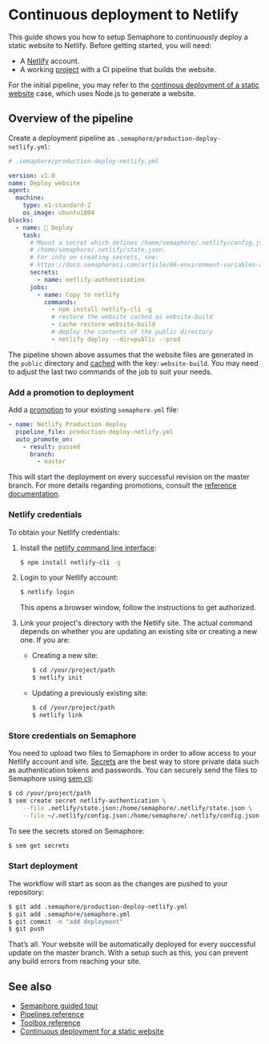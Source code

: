 # Continuous deployment to Netlify

This guide shows you how to setup Semaphore to continuously deploy a
static website to Netlify. Before getting started, you will need:

  - A [Netlify](https://netlify.com) account.
  - A working
    [project](https://docs.semaphoreci.com/article/63-your-first-project)
    with a CI pipeline that builds the website.

For the initial pipeline, you may refer to the [continous deployment of a
static
website](https://docs.semaphoreci.com/article/97-continuous-deployment-static-website#define-the-pipeline)
case, which uses Node.js to generate a website.

## Overview of the pipeline

Create a deployment pipeline as
`.semaphore/production-deploy-netlify.yml`:

``` yaml
# .semaphore/production-deploy-netlify.yml

version: v1.0
name: Deploy website
agent:
  machine:
    type: e1-standard-2
    os_image: ubuntu1804
blocks:
  - name: 🏁 Deploy
    task:
      # Mount a secret which defines /home/semaphore/.netlify/config.json and
      # /home/semaphore/.netlify/state.json.
      # For info on creating secrets, see:
      # https://docs.semaphoreci.com/article/66-environment-variables-and-secrets
      secrets:
        - name: netlify-authentication
      jobs:
        - name: Copy to netlify
          commands:
            - npm install netlify-cli -g
            # restore the website cached as website-build
            - cache restore website-build
            # deploy the contents of the public directory
            - netlify deploy --dir=public --prod
```

The pipeline shown above assumes that the website files are generated in
the `public` directory and
[cached](https://docs.semaphoreci.com/article/54-toolbox-reference#cache)
with the key: `website-build`. You may need to adjust the last two
commands of the job to suit your needs.

### Add a promotion to deployment

Add a
[promotion](https://docs.semaphoreci.com/article/67-deploying-with-promotions)
to your existing `semaphore.yml` file:

``` yaml
- name: Netlify Production deploy
  pipeline_file: production-deploy-netlify.yml
  auto_promote_on:
    - result: passed
      branch:
        - master
```

This will start the deployment on every successful revision on the
master branch. For more details regarding promotions, consult the
[reference
documentation](https://docs.semaphoreci.com/article/50-pipeline-yaml#promotions).

### Netlify credentials

To obtain your Netlify credentials:

1.  Install the [netlify command line
    interface](https://www.netlify.com/docs/cli/):
    
    ``` bash
    $ npm install netlify-cli -g
    ```

2.  Login to your Netlify account:
    
    ``` bash
    $ netlify login
    ```
    
    This opens a browser window, follow the instructions to get
    authorized.

3.  Link your project's directory with the Netlify site. The actual
    command depends on whether you are updating an existing site or
    creating a new one. If you are:
    
      - Creating a new site:
        
        ``` bash
        $ cd /your/project/path
        $ netlify init
        ```
    
      - Updating a previously existing site:
        
        ``` bash
        $ cd /your/project/path
        $ netlify link
        ```

### Store credentials on Semaphore

You need to upload two files to Semaphore in order to allow access to
your Netlify account and site.
[Secrets](https://docs.semaphoreci.com/article/66-environment-variables-and-secrets)
are the best way to store private data such as authentication tokens and
passwords. You can securely send the files to Semaphore using [sem
cli](https://docs.semaphoreci.com/article/53-sem-reference):

``` bash
$ cd /your/project/path
$ sem create secret netlify-authentication \
    --file .netlify/state.json:/home/semaphore/.netlify/state.json \
    --file ~/.netlify/config.json:/home/semaphore/.netlify/config.json
```

To see the secrets stored on Semaphore:

``` bash
$ sem get secrets
```

### Start deployment

The workflow will start as soon as the changes are pushed to your
repository:

``` bash
$ git add .semaphore/production-deploy-netlify.yml
$ git add .semaphore/semaphore.yml
$ git commit -m "add deployment"
$ git push
```

That’s all. Your website will be automatically deployed for every
successful update on the master branch. With a setup such as this, you can
prevent any build errors from reaching your site.

## See also

  - [Semaphore guided
    tour](https://docs.semaphoreci.com/category/56-guided-tour)
  - [Pipelines
    reference](https://docs.semaphoreci.com/article/50-pipeline-yaml)
  - [Toolbox
    reference](https://docs.semaphoreci.com/article/54-toolbox-reference)
  - [Continuous deployment for a static website](https://docs.semaphoreci.com/article/97-continuous-deployment-static-website)
